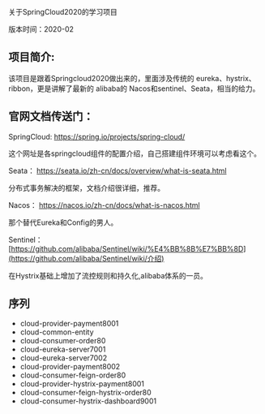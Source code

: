 关于SpringCloud2020的学习项目

版本时间：2020-02

## 项目简介:

该项目是跟着Springcloud2020做出来的，里面涉及传统的 eureka、hystrix、ribbon，更是讲解了最新的 alibaba的 Nacos和sentinel、Seata，相当的给力。

## 官网文档传送门：

SpringCloud: https://spring.io/projects/spring-cloud/

这个网址是各springcloud组件的配置介绍，自己搭建组件环境可以考虑看这个。

Seata： https://seata.io/zh-cn/docs/overview/what-is-seata.html

分布式事务解决的框架，文档介绍很详细，推荐。

Nacos： https://nacos.io/zh-cn/docs/what-is-nacos.html

那个替代Eureka和Config的男人。

Sentinel：[https://github.com/alibaba/Sentinel/wiki/%E4%BB%8B%E7%BB%8D](https://github.com/alibaba/Sentinel/wiki/介绍)

在Hystrix基础上增加了流控规则和持久化,alibaba体系的一员。

## 序列

* <module>cloud-provider-payment8001</module>
*  <module>cloud-common-entity</module>
*  <module>cloud-consumer-order80</module>
*  <module>cloud-eureka-server7001</module>
*  <module>cloud-eureka-server7002</module>
*  <module>cloud-provider-payment8002</module>
*  <module>cloud-consumer-feign-order80</module>
*  <module>cloud-provider-hystrix-payment8001</module>
*  <module>cloud-consumer-feign-hystrix-order80</module>
*  <module>cloud-consumer-hystrix-dashboard9001</module>